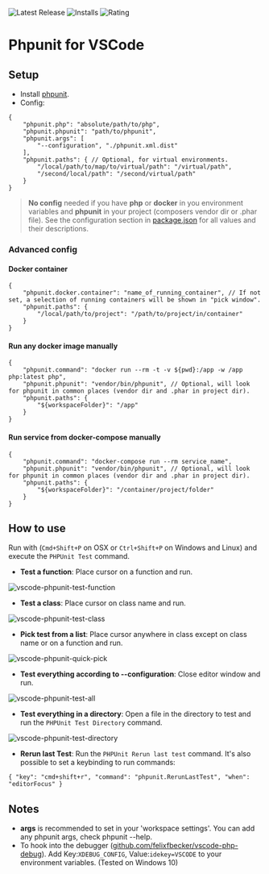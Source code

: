 ![Latest Release](https://vsmarketplacebadge.apphb.com/version/emallin.phpunit.svg) ![Installs](https://vsmarketplacebadge.apphb.com/installs-short/emallin.phpunit.svg) ![Rating](https://vsmarketplacebadge.apphb.com/rating-short/emallin.phpunit.svg)
# Phpunit for VSCode
## Setup
* Install [phpunit](https://phpunit.de/).
* Config:
```json5
{
    "phpunit.php": "absolute/path/to/php",
    "phpunit.phpunit": "path/to/phpunit",
    "phpunit.args": [
        "--configuration", "./phpunit.xml.dist"
    ],
    "phpunit.paths": { // Optional, for virtual environments.
        "/local/path/to/map/to/virtual/path": "/virtual/path",
        "/second/local/path": "/second/virtual/path"
    }
}
```
> **No config** needed if you have **php** or **docker** in you environment variables and **phpunit** in your project (composers vendor dir or .phar file).
See the configuration section in [package.json](package.json) for all values and their descriptions.

### Advanced config
#### Docker container
```json5
{
    "phpunit.docker.container": "name_of_running_container", // If not set, a selection of running containers will be shown in "pick window".
    "phpunit.paths": {
        "/local/path/to/project": "/path/to/project/in/container"
    }
}
```

#### Run any docker image manually
```json5
{
    "phpunit.command": "docker run --rm -t -v ${pwd}:/app -w /app php:latest php",
    "phpunit.phpunit": "vendor/bin/phpunit", // Optional, will look for phpunit in common places (vendor dir and .phar in project dir).
    "phpunit.paths": {
        "${workspaceFolder}": "/app"
    }
}
```
#### Run service from docker-compose manually
```json5
{
    "phpunit.command": "docker-compose run --rm service_name",
    "phpunit.phpunit": "vendor/bin/phpunit", // Optional, will look for phpunit in common places (vendor dir and .phar in project dir).
    "phpunit.paths": {
        "${workspaceFolder}": "/container/project/folder"
    }
}
```

## How to use
Run with (`Cmd+Shift+P` on OSX or `Ctrl+Shift+P` on Windows and Linux) and execute the `PHPUnit Test` command.
* **Test a function**: Place cursor on a function and run.

![vscode-phpunit-test-function](images/vscode-phpunit-test-function.gif)

* **Test a class**: Place cursor on class name and run.

![vscode-phpunit-test-class](images/vscode-phpunit-test-class.gif)

* **Pick test from a list**: Place cursor anywhere in class except on class name or on a function and run.

![vscode-phpunit-quick-pick](images/vscode-phpunit-quick-pick.gif)

* **Test everything according to --configuration**: Close editor window and run.

![vscode-phpunit-test-all](images/vscode-phpunit-test-all.gif)

* **Test everything in a directory**: Open a file in the directory to test and run the `PHPUnit Test Directory` command.

![vscode-phpunit-test-directory](images/vscode-phpunit-test-directory.gif)

* **Rerun last Test**: Run the `PHPUnit Rerun last test` command. It's also possible to set a keybinding to run commands:
```json5
{ "key": "cmd+shift+r", "command": "phpunit.RerunLastTest", "when": "editorFocus" }
```
## Notes
* **args** is recommended to set in your 'workspace settings'. You can add any phpunit args, check phpunit --help.
* To hook into the debugger ([github.com/felixfbecker/vscode-php-debug](https://github.com/felixfbecker/vscode-php-debug)). Add Key:`XDEBUG_CONFIG`, Value:`idekey=VSCODE` to your environment variables. (Tested on Windows 10)